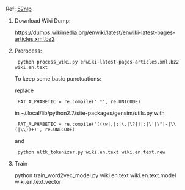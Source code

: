 Ref: [52nlp](http://www.52nlp.cn/%E4%B8%AD%E8%8B%B1%E6%96%87%E7%BB%B4%E5%9F%BA%E7%99%BE%E7%A7%91%E8%AF%AD%E6%96%99%E4%B8%8A%E7%9A%84word2vec%E5%AE%9E%E9%AA%8C)

1. Download Wiki Dump:

    https://dumps.wikimedia.org/enwiki/latest/enwiki-latest-pages-articles.xml.bz2

2. Prerocess:

        python process_wiki.py enwiki-latest-pages-articles.xml.bz2 wiki.en.text
    
    To keep some basic punctuations:

    replace

        PAT_ALPHABETIC = re.compile('.*', re.UNICODE)

    in ~/.local/lib/python2.7/site-packages/gensim/utils.py  with

        PAT_ALPHABETIC = re.compile('((\w|,|;|\.|\?|!|:|\'|\"|-|\\(|\\))+)', re.UNICODE)
    
    and

        python nltk_tokenizer.py wiki.en.text wiki.en.text.new

3. Train 

    python train_word2vec_model.py wiki.en.text wiki.en.text.model wiki.en.text.vector
